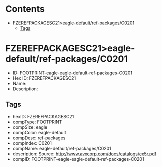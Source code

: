 



Contents
========

* [FZEREFPACKAGESC21>eagle-default/ref-packages/C0201](#fzerefpackagesc21eagle-defaultref-packagesc0201)
	* [Tags](#tags)

# FZEREFPACKAGESC21>eagle-default/ref-packages/C0201

- ID: FOOTPRINT-eagle-eagle-default-ref-packages-C0201
- Hex ID: FZEREFPACKAGESC21
- Name: 
- Description: 

## Tags

- hexID: FZEREFPACKAGESC21
- oompType: FOOTPRINT
- oompSize: eagle
- oompColor: eagle-default
- oompDesc: ref-packages
- oompIndex: C0201
- oompName: eagle-default/ref-packages/C0201
- description: Source: http://www.avxcorp.com/docs/catalogs/cx5r.pdf
- oompID: FOOTPRINT-eagle-eagle-default-ref-packages-C0201
